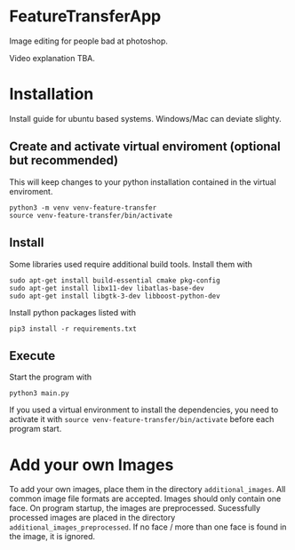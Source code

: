 # FeatureTransferApp
Image editing for people bad at photoshop.

Video explanation TBA.


# Installation
Install guide for ubuntu based systems. Windows/Mac can deviate slighty.

## Create and activate virtual enviroment (optional but recommended)
This will keep changes to your python installation contained in the virtual enviroment.

```
python3 -m venv venv-feature-transfer
source venv-feature-transfer/bin/activate
```

## Install
Some libraries used require additional build tools. Install them with
```
sudo apt-get install build-essential cmake pkg-config
sudo apt-get install libx11-dev libatlas-base-dev
sudo apt-get install libgtk-3-dev libboost-python-dev
```

Install python packages listed with

```
pip3 install -r requirements.txt
```

## Execute
Start the program with
```
python3 main.py
```
If you used a virtual environment to install the dependencies, you need to activate it with `source venv-feature-transfer/bin/activate` before each program start.

# Add your own Images
To add your own images, place them in the directory `additional_images`. All common image file formats are accepted. Images should only contain one face. On program startup, the images are preprocessed. Sucessfully processed images are placed in the directory `additional_images_preprocessed`. If no face / more than one face is found in the image, it is ignored.